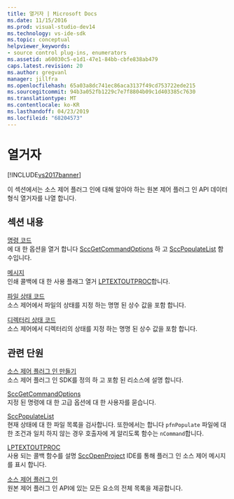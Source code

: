 ```yaml
---
title: 열거자 | Microsoft Docs
ms.date: 11/15/2016
ms.prod: visual-studio-dev14
ms.technology: vs-ide-sdk
ms.topic: conceptual
helpviewer_keywords:
- source control plug-ins, enumerators
ms.assetid: a60030c5-e1d1-47e1-84bb-cbfe838ab479
caps.latest.revision: 20
ms.author: gregvanl
manager: jillfra
ms.openlocfilehash: 65a03a8dc741ec86aca3137f49cd753722ede215
ms.sourcegitcommit: 94b3a052fb1229c7e7f8804b09c1d403385c7630
ms.translationtype: MT
ms.contentlocale: ko-KR
ms.lasthandoff: 04/23/2019
ms.locfileid: "68204573"
---
```

# <a name="enumerators"></a>열거자
[!INCLUDE[vs2017banner](../includes/vs2017banner.md)]

이 섹션에서는 소스 제어 플러그 인에 대해 알아야 하는 원본 제어 플러그 인 API 데이터 형식 열거자를 나열 합니다.  
  
## <a name="in-this-section"></a>섹션 내용  
 [명령 코드](../extensibility/command-code-enumerator.md)  
 에 대 한 옵션을 열거 합니다 [SccGetCommandOptions](../extensibility/sccgetcommandoptions-function.md) 하 고 [SccPopulateList](../extensibility/sccpopulatelist-function.md) 함수입니다.  
  
 [메시지](../extensibility/message-enumerator.md)  
 인쇄 콜백에 대 한 사용 플래그 열거 [LPTEXTOUTPROC](../extensibility/lptextoutproc.md)합니다.  
  
 [파일 상태 코드](../extensibility/file-status-code-enumerator.md)  
 소스 제어에서 파일의 상태를 지정 하는 명명 된 상수 값을 포함 합니다.  
  
 [디렉터리 상태 코드](../extensibility/directory-status-code-enumerator.md)  
 소스 제어에서 디렉터리의 상태를 지정 하는 명명 된 상수 값을 포함 합니다.  
  
## <a name="related-sections"></a>관련 단원  
 [소스 제어 플러그 인 만들기](../extensibility/internals/creating-a-source-control-plug-in.md)  
 소스 제어 플러그 인 SDK를 정의 하 고 포함 된 리소스에 설명 합니다.  
  
 [SccGetCommandOptions](../extensibility/sccgetcommandoptions-function.md)  
 지정 된 명령에 대 한 고급 옵션에 대 한 사용자를 묻습니다.  
  
 [SccPopulateList](../extensibility/sccpopulatelist-function.md)  
 현재 상태에 대 한 파일 목록을 검사합니다. 또한에서는 합니다 `pfnPopulate` 파일에 대 한 조건과 일치 하지 않는 경우 호출자에 게 알리도록 함수는 `nCommand`합니다.  
  
 [LPTEXTOUTPROC](../extensibility/lptextoutproc.md)  
 사용 되는 콜백 함수를 설명 [SccOpenProject](../extensibility/sccopenproject-function.md) IDE를 통해 플러그 인 소스 제어 메시지를 표시 합니다.  
  
 [소스 제어 플러그 인](../extensibility/source-control-plug-ins.md)  
 원본 제어 플러그 인 API에 있는 모든 요소의 전체 목록을 제공합니다.
